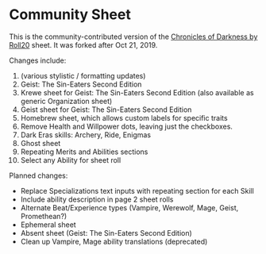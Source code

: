 # Community Sheet

This is the community-contributed version of the [Chronicles of Darkness by Roll20](https://github.com/Roll20/roll20-character-sheets/tree/master/Chronicles%20of%20Darkness%20by%20Roll20) sheet. It was forked after Oct 21, 2019.

Changes include:
1. (various stylistic / formatting updates)
2. Geist: The Sin-Eaters Second Edition
3. Krewe sheet for Geist: The Sin-Eaters Second Edition (also available as generic Organization sheet)
4. Geist sheet for Geist: The Sin-Eaters Second Edition
5. Homebrew sheet, which allows custom labels for specific traits
6. Remove Health and Willpower dots, leaving just the checkboxes.
7. Dark Eras skills: Archery, Ride, Enigmas
8. Ghost sheet
9. Repeating Merits and Abilities sections
10. Select any Ability for sheet roll

Planned changes:
* Replace Specializations text inputs with repeating section for each Skill
* Include ability description in page 2 sheet rolls
* Alternate Beat/Experience types (Vampire, Werewolf, Mage, Geist, Promethean?)
* Ephemeral sheet
* Absent sheet (Geist: The Sin-Eaters Second Edition)
* Clean up Vampire, Mage ability translations (deprecated)
